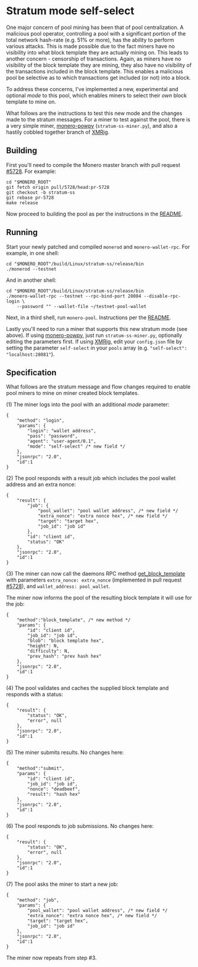 # Stratum mode self-select

One major concern of pool mining has been that of pool centralization. A
malicious pool operator, controlling a pool with a significant portion of the
total network hash-rate (e.g. 51% or more), has the ability to perform various
attacks. This is made possible due to the fact miners have no visibility into
what block template they are actually mining on. This leads to another concern -
censorship of transactions. Again, as miners have no visibility of the block
template they are mining, they also have no visibility of the transactions
included in the block template. This enables a malicious pool be selective as to
which transactions get included (or not) into a block.

To address these concerns, I've implemented a new, experimental and optional
*mode* to this pool, which enables miners to select their *own* block template
to mine on.

What follows are the instructions to test this new mode and the changes made to
the stratum messages. For a miner to test against the pool, there is a very
simple miner, [monero-powpy](https://github.com/jtgrassie/monero-powpy)
(`stratum-ss-miner.py`), and also a hastily cobbled together branch of
[XMRig](https://github.com/jtgrassie/xmrig/tree/stratum-ss).

## Building

First you'll need to compile the Monero master branch with pull request
[#5728](https://github.com/monero-project/monero/pull/5728). For example:

    cd "$MONERO_ROOT"
    git fetch origin pull/5728/head:pr-5728
    git checkout -b stratum-ss
    git rebase pr-5728
    make release

Now proceed to building the pool as per the instructions in the
[README](./README.md#compiling-from-source).

## Running

Start your newly patched and compiled `monerod` and `monero-wallet-rpc`. For
example, in one shell:

    cd "$MONERO_ROOT"/build/Linux/stratum-ss/release/bin
    ./monerod --testnet

And in another shell:

    cd "$MONERO_ROOT"/build/Linux/stratum-ss/release/bin
    ./monero-wallet-rpc --testnet --rpc-bind-port 28084 --disable-rpc-login \
        --password "" --wallet-file ~/testnet-pool-wallet

Next, in a third shell, run `monero-pool`. Instructions per the
[README](./README.md#running).

Lastly you'll need to run a miner that supports this new stratum mode (see
above). If using [monero-powpy](https://github.com/jtgrassie/monero-powpy), just
run `stratum-ss-miner.py`, optionally editing the parameters first.  If using
[XMRig](https://github.com/jtgrassie/xmrig/tree/stratum-ss), edit your
`config.json` file by setting the parameter `self-select` in your `pools` array
(e.g. `"self-select": "localhost:28081"`).

## Specification

What follows are the stratum message and flow changes required to enable pool
miners to mine on miner created block templates.

(1) The miner logs into the pool with an additional *mode* parameter:

    {
        "method": "login",
        "params": {
            "login": "wallet address",
            "pass": "password",
            "agent": "user-agent/0.1",
            "mode": "self-select" /* new field */
        },
        "jsonrpc": "2.0",
        "id":1
    }

(2) The pool responds with a result job which includes the pool wallet address
and an extra nonce:

    {
        "result": {
            "job": {
                "pool_wallet": "pool wallet address", /* new field */
                "extra_nonce": "extra nonce hex", /* new field */
                "target": "target hex",
                "job_id": "job id"
            },
            "id": "client id",
            "status": "OK"
        },
        "jsonrpc": "2.0",
        "id":1
    }

(3) The miner can now call the daemons RPC method
[get_block_template](https://ww.getmonero.org/resources/developer-guides/daemon-rpc.html#get_block_template)
with parameters `extra_nonce: extra_nonce` (implemented in pull request
[#5728](https://github.com/monero-project/monero/pull/5728)), and
`wallet_address: pool_wallet`.

The miner now informs the pool of the resulting block template it will use for
the job:

    {
        "method":"block_template", /* new method */
        "params": {
            "id": "client id",
            "job_id": "job id",
            "blob": "block template hex",
            "height": N,
            "difficulty": N,
            "prev_hash": "prev hash hex"
        },
        "jsonrpc": "2.0",
        "id":1
    }

(4) The pool validates and caches the supplied block template and responds with
a status:

    {
        "result": {
            "status": "OK",
            "error", null
        },
        "jsonrpc": "2.0",
        "id":1
    }

(5) The miner submits results. No changes here:

    {
        "method":"submit",
        "params": {
            "id": "client id",
            "job_id": "job id",
            "nonce": "deadbeef",
            "result": "hash hex"
        },
        "jsonrpc": "2.0",
        "id":1
    }

(6) The pool responds to job submissions. No changes here:

    {
        "result": {
            "status": "OK",
            "error", null
        },
        "jsonrpc": "2.0",
        "id":1
    }

(7) The pool asks the miner to start a new job:

    {
        "method": "job",
        "params": {
            "pool_wallet": "pool wallet address", /* new field */
            "extra_nonce": "extra nonce hex", /* new field */
            "target": "target hex",
            "job_id": "job id"
        },
        "jsonrpc": "2.0",
        "id":1
    }

The miner now repeats from step #3.

[//]: # ( vim: set tw=80: )
